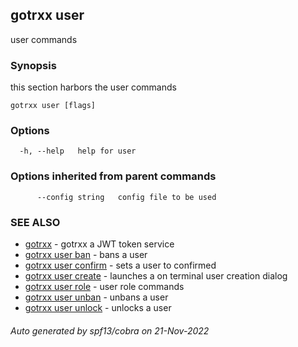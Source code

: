 ## gotrxx user

user commands

### Synopsis

this section harbors the user commands

```
gotrxx user [flags]
```

### Options

```
  -h, --help   help for user
```

### Options inherited from parent commands

```
      --config string   config file to be used
```

### SEE ALSO

* [gotrxx](gotrxx.md)	 - gotrxx a JWT token service
* [gotrxx user ban](gotrxx_user_ban.md)	 - bans a user
* [gotrxx user confirm](gotrxx_user_confirm.md)	 - sets a user to confirmed
* [gotrxx user create](gotrxx_user_create.md)	 - launches a on terminal user creation dialog
* [gotrxx user role](gotrxx_user_role.md)	 - user role commands
* [gotrxx user unban](gotrxx_user_unban.md)	 - unbans a user
* [gotrxx user unlock](gotrxx_user_unlock.md)	 - unlocks a user

###### Auto generated by spf13/cobra on 21-Nov-2022

